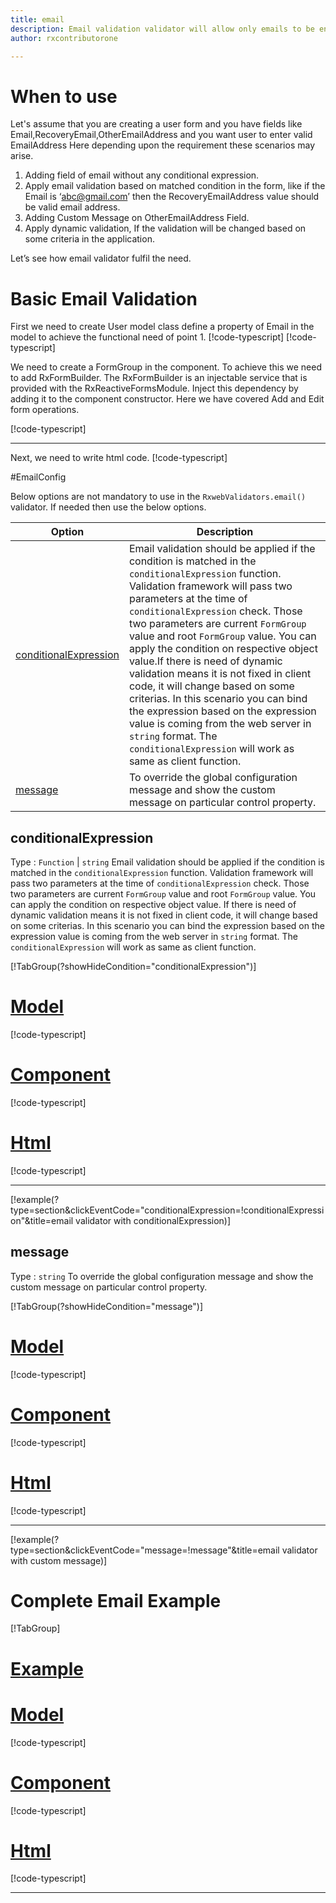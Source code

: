 ```yaml
---
title: email 
description: Email validation validator will allow only emails to be entered, If user tries to enter any string except email then the property will become invalid.
author: rxcontributorone

---
```

# When to use
Let's assume that you are creating a user form and you have fields like Email,RecoveryEmail,OtherEmailAddress and you want user to enter valid EmailAddress Here depending upon the requirement these scenarios may arise.
1. Adding field of email without any conditional expression.
2. 	Apply email validation based on matched condition in the form, like if the Email is ‘abc@gmail.com’ then the RecoveryEmailAddress value should be valid email address.
3. Adding Custom Message on OtherEmailAddress Field.
4. Apply dynamic validation, If the validation will be changed based on some criteria in the application.

Let’s see how email validator fulfil the need.

# Basic Email Validation
First we need to create User model class define a property of Email in the model to achieve the functional need of point 1.
[!code-typescript[](\assets\reactive-form-validators\validators\email\add\user.model.ts?condition="tab_1=='basicadd'"&type=section)]
[!code-typescript[](\assets\reactive-form-validators\validators\email\edit\user.model.ts?condition="tab_1=='basicedit'"&type=section)]

We need to create a FormGroup in the component. To achieve this we need to add RxFormBuilder. The RxFormBuilder is an injectable service that is provided with the RxReactiveFormsModule. Inject this dependency by adding it to the component constructor.
Here we have covered Add and Edit form operations. 

[!code-typescript[](\assets\reactive-form-validators\validators\email\add\email-add.component.ts)]
***

Next, we need to write html code.
[!code-typescript[](\assets\reactive-form-validators\validators\email\add\email-add.component.html)]

<app-email-add-validator></app-email-add-validator>

#EmailConfig

Below options are not mandatory to use in the `RxwebValidators.email()` validator. If needed then use the below options.

|Option | Description |
|--- | ---- |
|[conditionalExpression](#conditionalexpressions) | Email validation should be applied if the condition is matched in the `conditionalExpression` function. Validation framework will pass two parameters at the time of `conditionalExpression` check. Those two parameters are current `FormGroup` value and root `FormGroup` value. You can apply the condition on respective object value.If there is need of dynamic validation means it is not fixed in client code, it will change based on some criterias. In this scenario you can bind the expression based on the expression value is coming from the web server in `string` format. The `conditionalExpression` will work as same as client function. |
|[message](#message) | To override the global configuration message and show the custom message on particular control property. |


## conditionalExpression 
Type :  `Function`  |  `string` 
Email validation should be applied if the condition is matched in the `conditionalExpression` function. Validation framework will pass two parameters at the time of `conditionalExpression` check. Those two parameters are current `FormGroup` value and root `FormGroup` value. You can apply the condition on respective object value.
If there is need of dynamic validation means it is not fixed in client code, it will change based on some criterias. In this scenario you can bind the expression based on the expression value is coming from the web server in `string` format. The `conditionalExpression` will work as same as client function.

[!TabGroup(?showHideCondition="conditionalExpression")]
# [Model](#tab\conditionalExpressionmodel)
[!code-typescript[](\assets\reactive-form-validators\validators\email\conditionalExpression\user.model.ts)]
# [Component](#tab\conditionalExpressionComponent)
[!code-typescript[](\assets\reactive-form-validators\validators\email\conditionalExpression\email-conditional-expressions.component.ts)]
# [Html](#tab\conditionalExpressionHtml)
[!code-typescript[](\assets\reactive-form-validators\validators\email\conditionalExpression\email-conditional-expressions.component.html)]
***

[!example(?type=section&clickEventCode="conditionalExpression=!conditionalExpression"&title=email validator with conditionalExpression)]
<app-email-conditionalExpression-validator></app-email-conditionalExpression-validator>

## message 
Type :  `string` 
To override the global configuration message and show the custom message on particular control property.

[!TabGroup(?showHideCondition="message")]
# [Model](#tab\messageModel)
[!code-typescript[](\assets\reactive-form-validators\validators\email\message\user.model.ts)]
# [Component](#tab\messageComponent)
[!code-typescript[](\assets\reactive-form-validators\validators\email\message\email-message.component.ts)]
# [Html](#tab\messageHtml)
[!code-typescript[](\assets\reactive-form-validators\validators\email\message\email-message.component.html)]
***

[!example(?type=section&clickEventCode="message=!message"&title=email validator with custom message)]
<app-email-message-validator></app-email-message-validator>

# Complete Email Example
[!TabGroup]
# [Example](#tab\completeexample)
<app-email-complete-validator></app-email-complete-validator>
# [Model](#tab\completemodel)
[!code-typescript[](\assets\reactive-form-validators\validators\email\complete\user.model.ts)]
# [Component](#tab\completecomponent)
[!code-typescript[](\assets\reactive-form-validators\validators\email\complete\email-complete.component.ts)]
# [Html](#tab\completehtml)
[!code-typescript[](\assets\reactive-form-validators\validators\email\complete\email-complete.component.html)]
***
